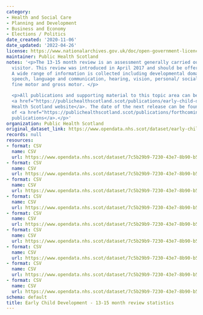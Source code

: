 ```yaml
---
category:
- Health and Social Care
- Planning and Development
- Business and Economy
- Elections / Politics
date_created: '2020-11-06'
date_updated: '2022-04-26'
license: https://www.nationalarchives.gov.uk/doc/open-government-licence/version/3/
maintainer: Public Health Scotland
notes: '<p>The 13-15 month review is an assessment generally carried out by a health
  visitor. This review was introduced in April 2017 and should be offered to all children.
  A wide range of information is collected including developmental domains such as
  speech, language and communication, hearing, vision, personal/ social, behavioural/emotional,
  fine motor and gross motor. </p>

  <p>All publications and supporting material to this topic area can be found on the
  <a href="https://publichealthscotland.scot/publications/early-child-development/">Public
  Health Scotland website</a>. The date of the next release can be found on our list
  of <a href="https://publichealthscotland.scot/publications/forthcoming-publications/">forthcoming
  publications</a>.</p>'
organization: Public Health Scotland
original_dataset_link: https://www.opendata.nhs.scot/dataset/early-child-development-13-15-month-review-statistics
records: null
resources:
- format: CSV
  name: CSV
  url: https://www.opendata.nhs.scot/dataset/7c5b29b9-7230-43e7-8b90-b5302c687620/resource/1a96a615-ee1f-4841-a96a-31b86e9aeb2d/download/open13mlatotals.csv
- format: CSV
  name: CSV
  url: https://www.opendata.nhs.scot/dataset/7c5b29b9-7230-43e7-8b90-b5302c687620/resource/e73c1eb3-f529-42c1-b26a-6a503d8b1ba8/download/open13mlaage.csv
- format: CSV
  name: CSV
  url: https://www.opendata.nhs.scot/dataset/7c5b29b9-7230-43e7-8b90-b5302c687620/resource/983decbc-4a4a-416b-9f44-e89e738bca3c/download/open13mlasex.csv
- format: CSV
  name: CSV
  url: https://www.opendata.nhs.scot/dataset/7c5b29b9-7230-43e7-8b90-b5302c687620/resource/1a7a5981-bbaa-46db-912b-a047637776c5/download/open13mlasimd.csv
- format: CSV
  name: CSV
  url: https://www.opendata.nhs.scot/dataset/7c5b29b9-7230-43e7-8b90-b5302c687620/resource/6d43565f-f234-478c-be7d-f31316b89bf2/download/open13mscotlandsimd.csv
- format: CSV
  name: CSV
  url: https://www.opendata.nhs.scot/dataset/7c5b29b9-7230-43e7-8b90-b5302c687620/resource/dc6acfbe-0eff-4207-8cd6-f0f6960e4325/download/open13mscbimulti.csv
- format: CSV
  name: CSV
  url: https://www.opendata.nhs.scot/dataset/7c5b29b9-7230-43e7-8b90-b5302c687620/resource/7e474506-07f6-416e-9b8f-57d9e257aacf/download/open13mscenglish.csv
- format: CSV
  name: CSV
  url: https://www.opendata.nhs.scot/dataset/7c5b29b9-7230-43e7-8b90-b5302c687620/resource/5f844d43-9be1-45f4-b930-a0ab1947c8fd/download/open13mscethnicity.csv
- format: CSV
  name: CSV
  url: https://www.opendata.nhs.scot/dataset/7c5b29b9-7230-43e7-8b90-b5302c687620/resource/fbbccd2d-15ec-4b3a-a960-0704b5f3995c/download/open13msclac.csv
schema: default
title: Early Child Development - 13-15 month review statistics
---
```

